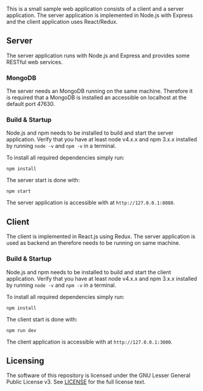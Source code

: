 
This is a small sample web application consists of a client and a server 
application. The server application is implemented in Node.js with Express
and the client application uses React/Redux. 

## Server

The server application runs with Node.js and Express and provides some 
RESTful web services. 

### MongoDB

The server needs an MongoDB running on the same machine. Therefore it is
required that a MongoDB is installed an accessible on localhost at the default
port 47630.

### Build & Startup

Node.js and npm needs to be installed to build and start the server
application. Verify that you have at least node v4.x.x and  npm 3.x.x 
installed by running `node -v` and `npm -v` in a terminal. 

To install all required dependencies simply run:

```
npm install
```

The server start is done with:

```
npm start
```

The server application is accessible with at `http://127.0.0.1:8080`. 


## Client

The client is implemented in React.js using Redux. The server application 
is used as backend an therefore needs to be running on same machine.  
  
### Build & Startup

Node.js and npm needs to be installed to build and start the client
application. Verify that you have at least node v4.x.x and  npm 3.x.x 
installed by running `node -v` and `npm -v` in a terminal. 

To install all required dependencies simply run:

```
npm install
```

The client start is done with: 

```
npm run dev
```

The client application is accessible with at `http://127.0.0.1:3000`. 

## Licensing
The software of this repository is licensed under the GNU Lesser General 
Public License v3. See [LICENSE](https://github.com/nerdcoding/angular2-spring-boot/blob/master/LICENSE) 
for the full license text.